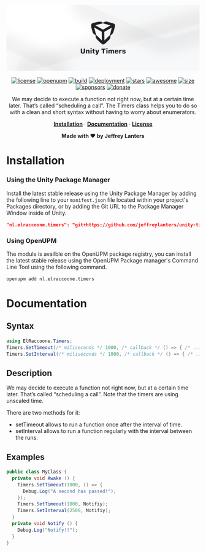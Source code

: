 <div align="center">

![readme splash](https://raw.githubusercontent.com/jeffreylanters/unity-timers/master/.github/WIKI/repository-readme-splash.png)

[![license](https://img.shields.io/badge/mit-license-red.svg?style=for-the-badge)](https://github.com/jeffreylanters/unity-timers/blob/master/LICENSE.md)
[![openupm](https://img.shields.io/npm/v/nl.elraccoone.timers?label=UPM&registry_uri=https://package.openupm.com&style=for-the-badge&color=232c37)](https://openupm.com/packages/nl.elraccoone.timers/)
[![build](https://img.shields.io/badge/build-passing-brightgreen.svg?style=for-the-badge)](https://github.com/jeffreylanters/unity-timers/actions)
[![deployment](https://img.shields.io/badge/state-success-brightgreen.svg?style=for-the-badge)](https://github.com/jeffreylanters/unity-timers/deployments)
[![stars](https://img.shields.io/github/stars/jeffreylanters/unity-timers.svg?style=for-the-badge&color=fe8523&label=stargazers)](https://github.com/jeffreylanters/unity-timers/stargazers)
[![awesome](https://img.shields.io/badge/listed-awesome-fc60a8.svg?style=for-the-badge)](https://github.com/jeffreylanters/awesome-unity-packages)
[![size](https://img.shields.io/github/languages/code-size/jeffreylanters/unity-timers?style=for-the-badge)](https://github.com/jeffreylanters/unity-timers/blob/master/Runtime)
[![sponsors](https://img.shields.io/github/sponsors/jeffreylanters?color=E12C9A&style=for-the-badge)](https://github.com/sponsors/jeffreylanters)
[![donate](https://img.shields.io/badge/donate-paypal-F23150?style=for-the-badge)](https://paypal.me/jeffreylanters)

We may decide to execute a function not right now, but at a certain time later. That’s called “scheduling a call”. The Timers class helps you to do so with a clean and short syntax without having to worry about enumerators.

[**Installation**](#installation) &middot;
[**Documentation**](#documentation) &middot;
[**License**](./LICENSE.md)

**Made with &hearts; by Jeffrey Lanters**

</div>

# Installation

### Using the Unity Package Manager

Install the latest stable release using the Unity Package Manager by adding the following line to your `manifest.json` file located within your project's Packages directory, or by adding the Git URL to the Package Manager Window inside of Unity.

```json
"nl.elraccoone.timers": "git+https://github.com/jeffreylanters/unity-timers"
```

### Using OpenUPM

The module is availble on the OpenUPM package registry, you can install the latest stable release using the OpenUPM Package manager's Command Line Tool using the following command.

```sh
openupm add nl.elraccoone.timers
```

# Documentation

## Syntax

```cs
using ElRaccoone.Timers;
Timers.SetTimeout(/* miliseconds */ 1000, /* callback */ () => { /* ... */ });
Timers.SetInterval(/* miliseconds */ 1000, /* callback */ () => { /* ... */ });
```

## Description

We may decide to execute a function not right now, but at a certain time later. That’s called “scheduling a call”. Note that the timers are using unscaled time.

There are two methods for it:

- setTimeout allows to run a function once after the interval of time.
- setInterval allows to run a function regularly with the interval between the runs.

## Examples

```cs
public class MyClass {
  private void Awake () {
    Timers.SetTimeout(1000, () => {
      Debug.Log("A second has passed!");
    });
    Timers.SetTimeout(1000, Notifiy);
    Timers.SetInterval(2500, Notifiy);
  }
  private void Notify () {
    Debug.Log("Notify!!");
  }
}
```
